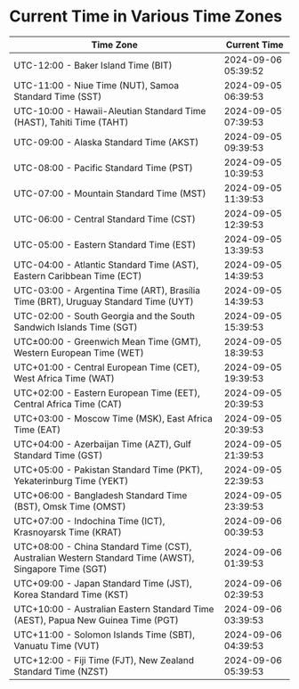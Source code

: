 # Current Time in Various Time Zones

| Time Zone | Current Time |
|-----------|--------------|
| UTC-12:00 - Baker Island Time (BIT) | 2024-09-06 05:39:52 |
| UTC-11:00 - Niue Time (NUT), Samoa Standard Time (SST) | 2024-09-05 06:39:53 |
| UTC-10:00 - Hawaii-Aleutian Standard Time (HAST), Tahiti Time (TAHT) | 2024-09-05 07:39:53 |
| UTC-09:00 - Alaska Standard Time (AKST) | 2024-09-05 09:39:53 |
| UTC-08:00 - Pacific Standard Time (PST) | 2024-09-05 10:39:53 |
| UTC-07:00 - Mountain Standard Time (MST) | 2024-09-05 11:39:53 |
| UTC-06:00 - Central Standard Time (CST) | 2024-09-05 12:39:53 |
| UTC-05:00 - Eastern Standard Time (EST) | 2024-09-05 13:39:53 |
| UTC-04:00 - Atlantic Standard Time (AST), Eastern Caribbean Time (ECT) | 2024-09-05 14:39:53 |
| UTC-03:00 - Argentina Time (ART), Brasília Time (BRT), Uruguay Standard Time (UYT) | 2024-09-05 14:39:53 |
| UTC-02:00 - South Georgia and the South Sandwich Islands Time (SGT) | 2024-09-05 15:39:53 |
| UTC±00:00 - Greenwich Mean Time (GMT), Western European Time (WET) | 2024-09-05 18:39:53 |
| UTC+01:00 - Central European Time (CET), West Africa Time (WAT) | 2024-09-05 19:39:53 |
| UTC+02:00 - Eastern European Time (EET), Central Africa Time (CAT) | 2024-09-05 20:39:53 |
| UTC+03:00 - Moscow Time (MSK), East Africa Time (EAT) | 2024-09-05 20:39:53 |
| UTC+04:00 - Azerbaijan Time (AZT), Gulf Standard Time (GST) | 2024-09-05 21:39:53 |
| UTC+05:00 - Pakistan Standard Time (PKT), Yekaterinburg Time (YEKT) | 2024-09-05 22:39:53 |
| UTC+06:00 - Bangladesh Standard Time (BST), Omsk Time (OMST) | 2024-09-05 23:39:53 |
| UTC+07:00 - Indochina Time (ICT), Krasnoyarsk Time (KRAT) | 2024-09-06 00:39:53 |
| UTC+08:00 - China Standard Time (CST), Australian Western Standard Time (AWST), Singapore Time (SGT) | 2024-09-06 01:39:53 |
| UTC+09:00 - Japan Standard Time (JST), Korea Standard Time (KST) | 2024-09-06 02:39:53 |
| UTC+10:00 - Australian Eastern Standard Time (AEST), Papua New Guinea Time (PGT) | 2024-09-06 03:39:53 |
| UTC+11:00 - Solomon Islands Time (SBT), Vanuatu Time (VUT) | 2024-09-06 04:39:53 |
| UTC+12:00 - Fiji Time (FJT), New Zealand Standard Time (NZST) | 2024-09-06 05:39:53 |

